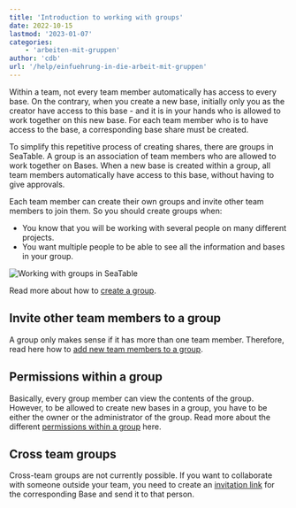 ```yaml
---
title: 'Introduction to working with groups'
date: 2022-10-15
lastmod: '2023-01-07'
categories:
    - 'arbeiten-mit-gruppen'
author: 'cdb'
url: '/help/einfuehrung-in-die-arbeit-mit-gruppen'
---
```


Within a team, not every team member automatically has access to every base. On the contrary, when you create a new base, initially only you as the creator have access to this base - and it is in your hands who is allowed to work together on this new base. For each team member who is to have access to the base, a corresponding base share must be created.

To simplify this repetitive process of creating shares, there are groups in SeaTable. A group is an association of team members who are allowed to work together on Bases. When a new base is created within a group, all team members automatically have access to this base, without having to give approvals.

Each team member can create their own groups and invite other team members to join them. So you should create groups when:

- You know that you will be working with several people on many different projects.
- You want multiple people to be able to see all the information and bases in your group.

![Working with groups in SeaTable](https://seatable.io/wp-content/uploads/2022/10/arbeiten-mit-gruppen.png)

Read more about how to [create a group](https://seatable.io/en/docs/arbeiten-mit-gruppen/eine-neue-gruppe-anlegen/).

## Invite other team members to a group

A group only makes sense if it has more than one team member. Therefore, read here how to [add new team members to a group](https://seatable.io/en/docs/gruppenmitglieder-und-berechtigungen/ein-teammitglied-einer-gruppe-hinzufuegen/).

## Permissions within a group

Basically, every group member can view the contents of the group. However, to be allowed to create new bases in a group, you have to be either the owner or the administrator of the group. Read more about the different [permissions within a group](https://seatable.io/en/docs/gruppenmitglieder-und-berechtigungen/gruppenmitglieder-und-ihre-berechtigungen/) here.

## Cross team groups

Cross-team groups are not currently possible. If you want to collaborate with someone outside your team, you need to create an [invitation link](https://seatable.io/en/docs/freigabelinks/einladungs-link-erklaert/) for the corresponding Base and send it to that person.
